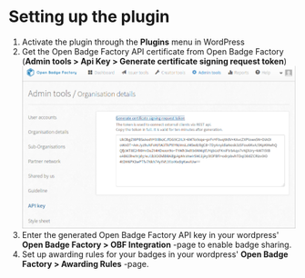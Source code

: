 # Setting up the plugin

1. Activate the plugin through the **Plugins** menu in WordPress
2. Get the Open Badge Factory API certificate from Open Badge Factory (**Admin tools > Api Key > Generate certificate signing request token**)
![Generated API key](generated_api_key.png "Generated API key")
3. Enter the generated Open Badge Factory API key in your wordpress' **Open Badge Factory > OBF Integration** -page to enable badge sharing.
4. Set up awarding rules for your badges in your wordpress' **Open Badge Factory > Awarding Rules** -page.
